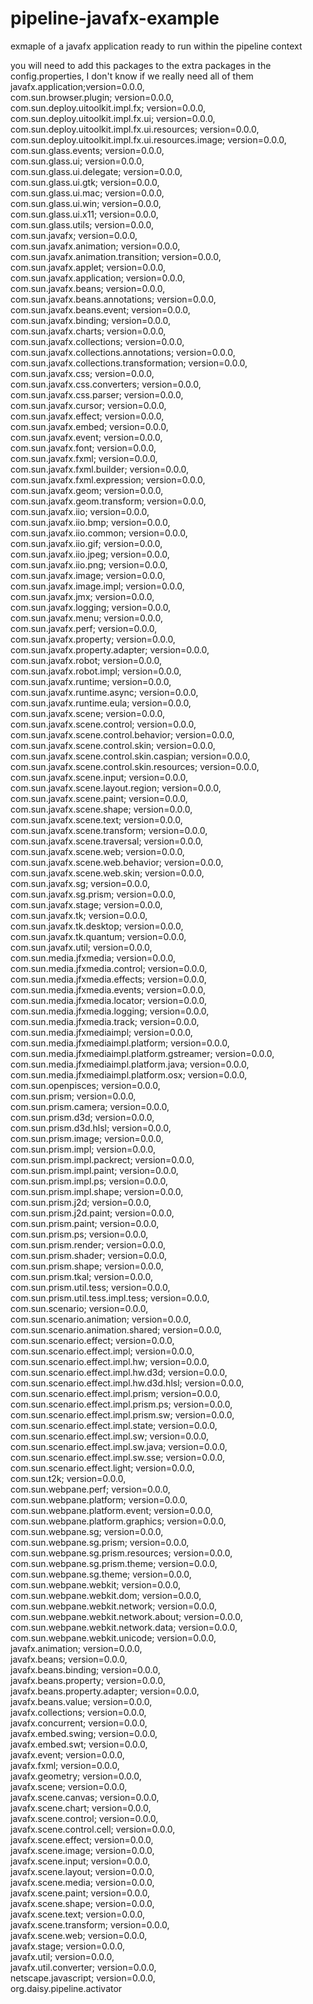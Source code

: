 # pipeline-javafx-example
exmaple of a javafx application ready to run within the pipeline context

you will need to add this packages to the extra packages in the config.properties, I don't know if we really need all of them
javafx.application;version=0.0.0, \
com.sun.browser.plugin; version=0.0.0, \
com.sun.deploy.uitoolkit.impl.fx; version=0.0.0, \
com.sun.deploy.uitoolkit.impl.fx.ui; version=0.0.0, \
com.sun.deploy.uitoolkit.impl.fx.ui.resources; version=0.0.0, \
com.sun.deploy.uitoolkit.impl.fx.ui.resources.image; version=0.0.0, \
com.sun.glass.events; version=0.0.0, \
com.sun.glass.ui; version=0.0.0, \
com.sun.glass.ui.delegate; version=0.0.0, \
com.sun.glass.ui.gtk; version=0.0.0, \
com.sun.glass.ui.mac; version=0.0.0, \
com.sun.glass.ui.win; version=0.0.0, \
com.sun.glass.ui.x11; version=0.0.0, \
com.sun.glass.utils; version=0.0.0, \
com.sun.javafx; version=0.0.0, \
com.sun.javafx.animation; version=0.0.0, \
com.sun.javafx.animation.transition; version=0.0.0, \
com.sun.javafx.applet; version=0.0.0, \
com.sun.javafx.application; version=0.0.0, \
com.sun.javafx.beans; version=0.0.0, \
com.sun.javafx.beans.annotations; version=0.0.0, \
com.sun.javafx.beans.event; version=0.0.0, \
com.sun.javafx.binding; version=0.0.0, \
com.sun.javafx.charts; version=0.0.0, \
com.sun.javafx.collections; version=0.0.0, \
com.sun.javafx.collections.annotations; version=0.0.0, \
com.sun.javafx.collections.transformation; version=0.0.0, \
com.sun.javafx.css; version=0.0.0, \
com.sun.javafx.css.converters; version=0.0.0, \
com.sun.javafx.css.parser; version=0.0.0, \
com.sun.javafx.cursor; version=0.0.0, \
com.sun.javafx.effect; version=0.0.0, \
com.sun.javafx.embed; version=0.0.0, \
com.sun.javafx.event; version=0.0.0, \
com.sun.javafx.font; version=0.0.0, \
com.sun.javafx.fxml; version=0.0.0, \
com.sun.javafx.fxml.builder; version=0.0.0, \
com.sun.javafx.fxml.expression; version=0.0.0, \
com.sun.javafx.geom; version=0.0.0, \
com.sun.javafx.geom.transform; version=0.0.0, \
com.sun.javafx.iio; version=0.0.0, \
com.sun.javafx.iio.bmp; version=0.0.0, \
com.sun.javafx.iio.common; version=0.0.0, \
com.sun.javafx.iio.gif; version=0.0.0, \
com.sun.javafx.iio.jpeg; version=0.0.0, \
com.sun.javafx.iio.png; version=0.0.0, \
com.sun.javafx.image; version=0.0.0, \
com.sun.javafx.image.impl; version=0.0.0, \
com.sun.javafx.jmx; version=0.0.0, \
com.sun.javafx.logging; version=0.0.0, \
com.sun.javafx.menu; version=0.0.0, \
com.sun.javafx.perf; version=0.0.0, \
com.sun.javafx.property; version=0.0.0, \
com.sun.javafx.property.adapter; version=0.0.0, \
com.sun.javafx.robot; version=0.0.0, \
com.sun.javafx.robot.impl; version=0.0.0, \
com.sun.javafx.runtime; version=0.0.0, \
com.sun.javafx.runtime.async; version=0.0.0, \
com.sun.javafx.runtime.eula; version=0.0.0, \
com.sun.javafx.scene; version=0.0.0, \
com.sun.javafx.scene.control; version=0.0.0, \
com.sun.javafx.scene.control.behavior; version=0.0.0, \
com.sun.javafx.scene.control.skin; version=0.0.0, \
com.sun.javafx.scene.control.skin.caspian; version=0.0.0, \
com.sun.javafx.scene.control.skin.resources; version=0.0.0, \
com.sun.javafx.scene.input; version=0.0.0, \
com.sun.javafx.scene.layout.region; version=0.0.0, \
com.sun.javafx.scene.paint; version=0.0.0, \
com.sun.javafx.scene.shape; version=0.0.0, \
com.sun.javafx.scene.text; version=0.0.0, \
com.sun.javafx.scene.transform; version=0.0.0, \
com.sun.javafx.scene.traversal; version=0.0.0, \
com.sun.javafx.scene.web; version=0.0.0, \
com.sun.javafx.scene.web.behavior; version=0.0.0, \
com.sun.javafx.scene.web.skin; version=0.0.0, \
com.sun.javafx.sg; version=0.0.0, \
com.sun.javafx.sg.prism; version=0.0.0, \
com.sun.javafx.stage; version=0.0.0, \
com.sun.javafx.tk; version=0.0.0, \
com.sun.javafx.tk.desktop; version=0.0.0, \
com.sun.javafx.tk.quantum; version=0.0.0, \
com.sun.javafx.util; version=0.0.0, \
com.sun.media.jfxmedia; version=0.0.0, \
com.sun.media.jfxmedia.control; version=0.0.0, \
com.sun.media.jfxmedia.effects; version=0.0.0, \
com.sun.media.jfxmedia.events; version=0.0.0, \
com.sun.media.jfxmedia.locator; version=0.0.0, \
com.sun.media.jfxmedia.logging; version=0.0.0, \
com.sun.media.jfxmedia.track; version=0.0.0, \
com.sun.media.jfxmediaimpl; version=0.0.0, \
com.sun.media.jfxmediaimpl.platform; version=0.0.0, \
com.sun.media.jfxmediaimpl.platform.gstreamer; version=0.0.0, \
com.sun.media.jfxmediaimpl.platform.java; version=0.0.0, \
com.sun.media.jfxmediaimpl.platform.osx; version=0.0.0, \
com.sun.openpisces; version=0.0.0, \
com.sun.prism; version=0.0.0, \
com.sun.prism.camera; version=0.0.0, \
com.sun.prism.d3d; version=0.0.0, \
com.sun.prism.d3d.hlsl; version=0.0.0, \
com.sun.prism.image; version=0.0.0, \
com.sun.prism.impl; version=0.0.0, \
com.sun.prism.impl.packrect; version=0.0.0, \
com.sun.prism.impl.paint; version=0.0.0, \
com.sun.prism.impl.ps; version=0.0.0, \
com.sun.prism.impl.shape; version=0.0.0, \
com.sun.prism.j2d; version=0.0.0, \
com.sun.prism.j2d.paint; version=0.0.0, \
com.sun.prism.paint; version=0.0.0, \
com.sun.prism.ps; version=0.0.0, \
com.sun.prism.render; version=0.0.0, \
com.sun.prism.shader; version=0.0.0, \
com.sun.prism.shape; version=0.0.0, \
com.sun.prism.tkal; version=0.0.0, \
com.sun.prism.util.tess; version=0.0.0, \
com.sun.prism.util.tess.impl.tess; version=0.0.0, \
com.sun.scenario; version=0.0.0, \
com.sun.scenario.animation; version=0.0.0, \
com.sun.scenario.animation.shared; version=0.0.0, \
com.sun.scenario.effect; version=0.0.0, \
com.sun.scenario.effect.impl; version=0.0.0, \
com.sun.scenario.effect.impl.hw; version=0.0.0, \
com.sun.scenario.effect.impl.hw.d3d; version=0.0.0, \
com.sun.scenario.effect.impl.hw.d3d.hlsl; version=0.0.0, \
com.sun.scenario.effect.impl.prism; version=0.0.0, \
com.sun.scenario.effect.impl.prism.ps; version=0.0.0, \
com.sun.scenario.effect.impl.prism.sw; version=0.0.0, \
com.sun.scenario.effect.impl.state; version=0.0.0, \
com.sun.scenario.effect.impl.sw; version=0.0.0, \
com.sun.scenario.effect.impl.sw.java; version=0.0.0, \
com.sun.scenario.effect.impl.sw.sse; version=0.0.0, \
com.sun.scenario.effect.light; version=0.0.0, \
com.sun.t2k; version=0.0.0, \
com.sun.webpane.perf; version=0.0.0, \
com.sun.webpane.platform; version=0.0.0, \
com.sun.webpane.platform.event; version=0.0.0, \
com.sun.webpane.platform.graphics; version=0.0.0, \
com.sun.webpane.sg; version=0.0.0, \
com.sun.webpane.sg.prism; version=0.0.0, \
com.sun.webpane.sg.prism.resources; version=0.0.0, \
com.sun.webpane.sg.prism.theme; version=0.0.0, \
com.sun.webpane.sg.theme; version=0.0.0, \
com.sun.webpane.webkit; version=0.0.0, \
com.sun.webpane.webkit.dom; version=0.0.0, \
com.sun.webpane.webkit.network; version=0.0.0, \
com.sun.webpane.webkit.network.about; version=0.0.0, \
com.sun.webpane.webkit.network.data; version=0.0.0, \
com.sun.webpane.webkit.unicode; version=0.0.0, \
javafx.animation; version=0.0.0, \
javafx.beans; version=0.0.0, \
javafx.beans.binding; version=0.0.0, \
javafx.beans.property; version=0.0.0, \
javafx.beans.property.adapter; version=0.0.0, \
javafx.beans.value; version=0.0.0, \
javafx.collections; version=0.0.0, \
javafx.concurrent; version=0.0.0, \
javafx.embed.swing; version=0.0.0, \
javafx.embed.swt; version=0.0.0, \
javafx.event; version=0.0.0, \
javafx.fxml; version=0.0.0, \
javafx.geometry; version=0.0.0, \
javafx.scene; version=0.0.0, \
javafx.scene.canvas; version=0.0.0, \
javafx.scene.chart; version=0.0.0, \
javafx.scene.control; version=0.0.0, \
javafx.scene.control.cell; version=0.0.0, \
javafx.scene.effect; version=0.0.0, \
javafx.scene.image; version=0.0.0, \
javafx.scene.input; version=0.0.0, \
javafx.scene.layout; version=0.0.0, \
javafx.scene.media; version=0.0.0, \
javafx.scene.paint; version=0.0.0, \
javafx.scene.shape; version=0.0.0, \
javafx.scene.text; version=0.0.0, \
javafx.scene.transform; version=0.0.0, \
javafx.scene.web; version=0.0.0, \
javafx.stage; version=0.0.0, \
javafx.util; version=0.0.0, \
javafx.util.converter; version=0.0.0, \
netscape.javascript; version=0.0.0, \
org.daisy.pipeline.activator
